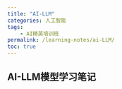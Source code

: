 ```yaml
---
title: "AI-LLM"
categories: 人工智能
tags:
    - AI精英培训班
permalink: /learning-notes/ai-LLM/
toc: true
---
```


## AI-LLM模型学习笔记






